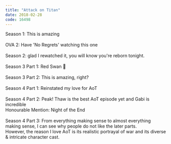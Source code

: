 ```yaml
---
title: "Attack on Titan"
date: 2018-02-28
code: 16498
---
```

Season 1: This is amazing\
\
OVA 2: Have 'No Regrets' watching this one\
\
Season 2: glad I rewatched it, you will know you're reborn tonight.\
\
Season 3 Part 1: Red Swan 💖\
\
Season 3 Part 2: This is amazing, right?\
\
Season 4 Part 1: Reinstated my love for AoT\
\
Season 4 Part 2: Peak! Thaw is the best AoT episode yet and Gabi is incredible\
Honourable Mention: Night of the End\
\
Season 4 Part 3: From everything making sense to almost everything making sense, I can see why people do not like the later parts.\
However, the reason I love AoT is its realistic portrayal of war and its diverse & intricate character cast.